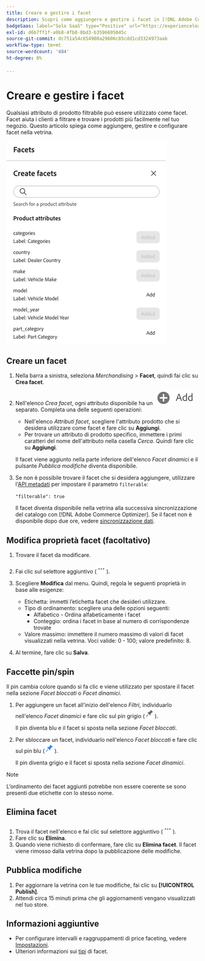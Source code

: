 ```yaml
---
title: Creare e gestire i facet
description: Scopri come aggiungere e gestire i facet in [!DNL Adobe Commerce Optimizer].
badgeSaas: label="Solo SaaS" type="Positive" url="https://experienceleague.adobe.com/en/docs/commerce/user-guides/product-solutions" tooltip="Applicabile solo ai progetti Adobe Commerce as a Cloud Service e Adobe Commerce Optimizer (infrastruttura SaaS gestita da Adobe)."
exl-id: d6b7ff1f-a9b8-4fb8-8bd3-b3596695045c
source-git-commit: dc751a54c654980a29606c85cdd1cd3324973aab
workflow-type: tm+mt
source-wordcount: '484'
ht-degree: 0%

---
```


# Creare e gestire i facet

Qualsiasi attributo di prodotto filtrabile può essere utilizzato come facet. Facet aiuta i clienti a filtrare e trovare i prodotti più facilmente nel tuo negozio. Questo articolo spiega come aggiungere, gestire e configurare facet nella vetrina.

![Crea un facet](../../assets/create-facet.png)

## Creare un facet

1. Nella barra a sinistra, seleziona _Merchandising_ > **Facet**, quindi fai clic su **Crea facet**.
1. Nell&#39;elenco *Crea facet*, ogni attributo disponibile ha un ![pulsante Aggiungi](../../assets/btn-add.png) separato. Completa una delle seguenti operazioni:

   - Nell&#39;elenco *Attributi facet*, scegliere l&#39;attributo prodotto che si desidera utilizzare come facet e fare clic su **Aggiungi**.
   - Per trovare un attributo di prodotto specifico, immettere i primi caratteri del nome dell&#39;attributo nella casella *Cerca*. Quindi fare clic su **Aggiungi**.

   Il facet viene aggiunto nella parte inferiore dell&#39;elenco *Facet dinamici* e il pulsante *Pubblica modifiche* diventa disponibile.

1. Se non è possibile trovare il facet che si desidera aggiungere, utilizzare l&#39;[API metadati](https://developer.adobe.com/commerce/services/reference/rest/#tag/Metadata) per impostare il parametro `filterable`:

   `"filterable": true`

   Il facet diventa disponibile nella vetrina alla successiva sincronizzazione del catalogo con [!DNL Adobe Commerce Optimizer]. Se il facet non è disponibile dopo due ore, vedere [sincronizzazione dati](../../setup/data-sync.md).

## Modifica proprietà facet (facoltativo)

1. Trovare il facet da modificare.
1. Fai clic sul selettore aggiuntivo (![Altro](../../assets/btn-more.png)).
1. Scegliere **Modifica** dal menu. Quindi, regola le seguenti proprietà in base alle esigenze:

   - Etichetta: immetti l’etichetta facet che desideri utilizzare.
   - Tipo di ordinamento: scegliere una delle opzioni seguenti:
      - Alfabetico - Ordina alfabeticamente i facet
      - Conteggio: ordina i facet in base al numero di corrispondenze trovate
   - Valore massimo: immettere il numero massimo di valori di facet visualizzati nella vetrina. Voci valide: 0 - 100; valore predefinito: 8.

1. Al termine, fare clic su **Salva**.

## Faccette pin/spin

Il pin cambia colore quando si fa clic e viene utilizzato per spostare il facet nella sezione *Facet bloccati* o *Facet dinamici*.

1. Per aggiungere un facet all&#39;inizio dell&#39;elenco *Filtri*, individuarlo nell&#39;elenco *Facet dinamici* e fare clic sul pin grigio (![Selettore pin](../../assets/btn-pin-gray.png)).

   Il pin diventa blu e il facet si sposta nella sezione *Facet bloccati*.

1. Per sbloccare un facet, individuarlo nell&#39;elenco *Facet bloccati* e fare clic sul pin blu (![Selettore pin](../../assets/btn-pin-blue.png)).

   Il pin diventa grigio e il facet si sposta nella sezione *Facet dinamici*.

>[!NOTE]
>
>L’ordinamento dei facet aggiunti potrebbe non essere coerente se sono presenti due etichette con lo stesso nome.

## Elimina facet

1. Trova il facet nell&#39;elenco e fai clic sul selettore aggiuntivo (![Altro selettore](../../assets/btn-more.png)).
1. Fare clic su **Elimina**.
1. Quando viene richiesto di confermare, fare clic su **Elimina facet**.
Il facet viene rimosso dalla vetrina dopo la pubblicazione delle modifiche.

## Pubblica modifiche

1. Per aggiornare la vetrina con le tue modifiche, fai clic su **[!UICONTROL Publish]**.
1. Attendi circa 15 minuti prima che gli aggiornamenti vengano visualizzati nel tuo store.

## Informazioni aggiuntive

- Per configurare intervalli e raggruppamenti di price faceting, vedere [Impostazioni](../../settings.md).
- Ulteriori informazioni sui [tipi](type.md) di facet.
